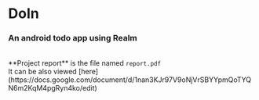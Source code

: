 <h1>DoIn</h1>
<h3>An android todo app using Realm</h3><br>
**Project report** is the file named
<code>report.pdf</code><br>
It can be also viewed [here] (https://docs.google.com/document/d/1nan3KJr97V9oNjVrSBYYpmQoTYQN6m2KqM4pgRyn4ko/edit)
